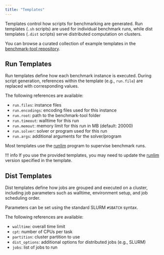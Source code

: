 ```yaml
---
title: "Templates"
---
```


Templates control how scripts for benchmarking are generated. Run templates
(`.sh` scripts) are used for individual benchmark runs, while dist templates
(`.dist` scripts) serve distributed computation on clusters.

You can browse a curated collection of example templates in the [benchmark-tool
repository].

## Run Templates

Run templates define how each benchmark instance is executed. During script
generation, references within the template (e.g., `run.file`) are replaced with
corresponding values.

The following references are available:

- `run.files`: instance files
- `run.encodings`: encoding files used for this instance
- `run.root`: path to the benchmark-tool folder
- `run.timeout`: walltime for this run
- `run.memout`: memory limit for this run in MB (default: 20000)
- `run.solver`: solver or program used for this run
- `run.args`: additional arguments for the solver/program

Most templates use the [runlim] program to supervise benchmark runs.

!!! info
    If you use the provided templates, you may need to update the [runlim]
    version specified in the template.

## Dist Templates

Dist templates define how jobs are grouped and executed on a cluster, including
job parameters such as walltime, environment setup, and job scheduling order.

Parameters can be set using the standard SLURM `#SBATCH` syntax.

The following references are available:

- `walltime`: overall time limit
- `cpt`: number of CPUs per task
- `partition`: cluster partition to use
- `dist_options`: additional options for distributed jobs (e.g., SLURM)
- `jobs`: list of jobs to run

[benchmark-tool repository]: https://github.com/potassco/benchmark-tool/blob/master/templates
[runlim]: https://github.com/arminbiere/runlim
